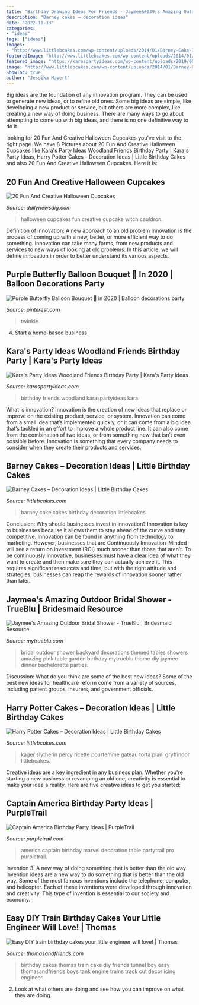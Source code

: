 ```yaml
---
title: "Birthday Drawing Ideas For Friends - Jaymee&#039;s Amazing Outdoor Bridal Shower"
description: "Barney cakes – decoration ideas"
date: "2022-11-13"
categories:
- "ideas"
tags: ["ideas"]
images:
- "http://www.littlebcakes.com/wp-content/uploads/2014/01/Barney-Cake-Ideas-643x1024.jpg"
featuredImage: "http://www.littlebcakes.com/wp-content/uploads/2014/01/Barney-Cake-Ideas-643x1024.jpg"
featured_image: "https://karaspartyideas.com/wp-content/uploads/2019/05/Woodland-Friends-Birthday-Party-via-Karas-Party-Ideas-KarasPartyIdeas.com8_.jpg"
image: "http://www.littlebcakes.com/wp-content/uploads/2014/01/Barney-Cake-Ideas-643x1024.jpg"
ShowToc: true
author: "Jessika Mayert"
---
```



Big ideas are the foundation of any innovation program. They can be used to generate new ideas, or to refine old ones. Some big ideas are simple, like developing a new product or service, but others are more complex, like creating a new way of doing business. There are many ways to go about attempting to come up with big ideas, and there is no one definitive way to do it.

	

		
looking for 20 Fun And Creative Halloween Cupcakes you've visit to the right page. We have 8 Pictures about 20 Fun And Creative Halloween Cupcakes like Kara&#039;s Party Ideas Woodland Friends Birthday Party | Kara&#039;s Party Ideas, Harry Potter Cakes – Decoration Ideas | Little Birthday Cakes and also 20 Fun And Creative Halloween Cupcakes. Here it is:
		
    
## 20 Fun And Creative Halloween Cupcakes

<img loading=lazy src="http://dailynewsdig.com/wp-content/uploads/2014/10/20-Fun-And-Creative-Halloween-Cupcakes-15.jpg" onerror="this.onerror=null;this.src='https://tse4.mm.bing.net/th?id=OIP.lKjLotdYrYrmg5mbYztC-AHaLH&amp;pid=15.1';" alt="20 Fun And Creative Halloween Cupcakes">

_Source: dailynewsdig.com_

>halloween cupcakes fun creative cupcake witch cauldron. 

	

Definition of innovation: A new approach to an old problem
Innovation is the process of coming up with a new, better, or more efficient way to do something. Innovation can take many forms, from new products and services to new ways of looking at old problems. In this article, we will define innovation in order to better understand its various aspects.

    
## Purple Butterfly Balloon Bouquet 🦋 In 2020 | Balloon Decorations Party

<img loading=lazy src="https://i.pinimg.com/736x/26/02/2a/26022aabcb25c33fcedb9c62927ccf06.jpg" onerror="this.onerror=null;this.src='https://tse2.mm.bing.net/th?id=OIP.y_kgI9akdefuBlCY6mZX6gHaJ3&amp;pid=15.1';" alt="Purple Butterfly Balloon Bouquet 🦋 in 2020 | Balloon decorations party">

_Source: pinterest.com_

>twinkle. 

	

4. Start a home-based business

    
## Kara&#039;s Party Ideas Woodland Friends Birthday Party | Kara&#039;s Party Ideas

<img loading=lazy src="https://karaspartyideas.com/wp-content/uploads/2019/05/Woodland-Friends-Birthday-Party-via-Karas-Party-Ideas-KarasPartyIdeas.com8_.jpg" onerror="this.onerror=null;this.src='https://tse2.mm.bing.net/th?id=OIP.nA22uYf3pAFWqoEWHHvMEwHaLH&amp;pid=15.1';" alt="Kara&#039;s Party Ideas Woodland Friends Birthday Party | Kara&#039;s Party Ideas">

_Source: karaspartyideas.com_

>birthday friends woodland karaspartyideas kara. 

	

What is innovation?
Innovation is the creation of new ideas that replace or improve on the existing product, service, or system. Innovation can come from a small idea that’s implemented quickly, or it can come from a big idea that’s tackled in an effort to improve a whole product line. It can also come from the combination of two ideas, or from something new that isn’t even possible before. Innovation is something that every company needs to consider when they create their products and services.

    
## Barney Cakes – Decoration Ideas | Little Birthday Cakes

<img loading=lazy src="http://www.littlebcakes.com/wp-content/uploads/2014/01/Barney-Cake-Ideas-643x1024.jpg" onerror="this.onerror=null;this.src='https://tse3.mm.bing.net/th?id=OIP.lexI2QQZDnM-7YPboBgdswHaLy&amp;pid=15.1';" alt="Barney Cakes – Decoration Ideas | Little Birthday Cakes">

_Source: littlebcakes.com_

>barney cake cakes birthday decoration littlebcakes. 

	

Conclusion: Why should businesses invest in innovation?
Innovation is key to businesses because it allows them to stay ahead of the curve and stay competitive. Innovation can be found in anything from technology to marketing. However, businesses that are Continuously Innovation-Minded will see a return on investment (ROI) much sooner than those that aren’t. To be continuously innovative, businesses must have a clear idea of what they want to create and then make sure they can actually achieve it. This requires significant resources and time, but with the right attitude and strategies, businesses can reap the rewards of innovation sooner rather than later.

    
## Jaymee&#039;s Amazing Outdoor Bridal Shower - TrueBlu | Bridesmaid Resource

<img loading=lazy src="http://mytrueblu.com/wp-content/uploads/2013/03/IMG_0665a.jpg" onerror="this.onerror=null;this.src='https://tse4.mm.bing.net/th?id=OIP.1WdKmiK8zcDr9F0PeIiZnwHaLH&amp;pid=15.1';" alt="Jaymee&#039;s Amazing Outdoor Bridal Shower - TrueBlu | Bridesmaid Resource">

_Source: mytrueblu.com_

>bridal outdoor shower backyard decorations themed tables showers amazing pink table garden birthday mytrueblu theme diy jaymee dinner bachelorette parties. 

	

Discussion: What do you think are some of the best new ideas?
Some of the best new ideas for healthcare reform come from a variety of sources, including patient groups, insurers, and government officials.

    
## Harry Potter Cakes – Decoration Ideas | Little Birthday Cakes

<img loading=lazy src="https://www.littlebcakes.com/wp-content/uploads/2013/08/Harry-Potter-Cake.jpeg" onerror="this.onerror=null;this.src='https://tse3.mm.bing.net/th?id=OIP.JML6DGVDqKRSEupHJ99CCQHaJ4&amp;pid=15.1';" alt="Harry Potter Cakes – Decoration Ideas | Little Birthday Cakes">

_Source: littlebcakes.com_

>kager slytherin percy ricette pourfemme gateau torta piani gryffindor littlebcakes. 

	

Creative ideas are a key ingredient in any business plan. Whether you're starting a new business or revamping an old one, creativity is essential to make your idea a reality. Here are five creative ideas to get you started: 

    
## Captain America Birthday Party Ideas | PurpleTrail

<img loading=lazy src="https://partytrail.s3.amazonaws.com/partytrail/wp-content/uploads/2013/06/capnamericaflickr.jpg" onerror="this.onerror=null;this.src='https://tse4.mm.bing.net/th?id=OIP.zNId77DR953IP1dUZx8dgAHaFl&amp;pid=15.1';" alt="Captain America Birthday Party Ideas | PurpleTrail">

_Source: purpletrail.com_

>america captain birthday marvel decoration table partytrail pro purpletrail. 

	

Invention 3: A new way of doing something that is better than the old way
Invention ideas are a new way to do something that is better than the old way. Some of the most famous inventions include the telephone, computer, and helicopter. Each of these inventions were developed through innovation and creativity. This type of invention is essential to our society and economy.

    
## Easy DIY Train Birthday Cakes Your Little Engineer Will Love! | Thomas

<img loading=lazy src="http://www.thomasandfriends.com/en-ca/Images/TNF-Cake-tunnel2-700x467_tcm1108-306079.jpg" onerror="this.onerror=null;this.src='https://tse3.mm.bing.net/th?id=OIP.JzmhjXIKg-fiF9Uzw9DH8wHaJ4&amp;pid=15.1';" alt="Easy DIY train birthday cakes your little engineer will love! | Thomas">

_Source: thomasandfriends.com_

>birthday cakes thomas train cake diy friends tunnel boy easy thomasandfriends boys tank engine trains track cut decor icing engineer. 

	

2. Look at what others are doing and see how you can improve on what they are doing. 

